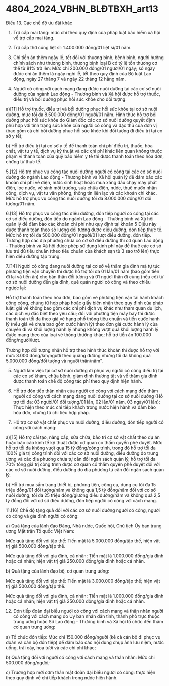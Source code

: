 # 4804_2024_VBHN_BLĐTBXH_art13

Điều 13. Các chế độ ưu đãi khác

1. Trợ cấp mai táng: mức chi theo quy định của pháp luật bảo hiểm xã hội về trợ cấp mai táng.

2. Trợ cấp thờ cúng liệt sĩ: 1.400.000 đồng/01 liệt sĩ/01 năm.

3. Chi tiền ăn thêm ngày lễ, tết đối với thương binh, bệnh binh, người hưởng chính sách như thương binh, thương binh loại B có tỷ lệ tổn thương cơ thể từ 81% trở lên: Mức chi 200.000 đồng/01 người/01 ngày; số ngày được chi ăn thêm là ngày nghỉ lễ, tết theo quy định của Bộ luật Lao động, ngày 27 tháng 7 và ngày 22 tháng 12 hằng năm.

4. Người có công với cách mạng đang được nuôi dưỡng tại các cơ sở nuôi dưỡng của ngành Lao động - Thương binh và Xã hội được hỗ trợ thuốc, điều trị và bồi dưỡng phục hồi sức khỏe cho đối tượng:

a)[11] Hỗ trợ thuốc, điều trị và bồi dưỡng phục hồi sức khỏe tại cơ sở nuôi dưỡng, mức tối đa 8.500.000 đồng/01 người/01 năm. Hình thức hỗ trợ bồi dưỡng phục hồi sức khỏe do Giám đốc các cơ sở nuôi dưỡng quyết định phù hợp với tình trạng sức khỏe của người có công và đặc thù của đơn vị (bao gồm cả chi bồi dưỡng phục hồi sức khỏe khi đối tượng đi điều trị tại cơ sở y tế);

b) Hỗ trợ điều trị tại cơ sở y tế để thanh toán chi phí điều trị, thuốc, hóa chất, vật tư y tế, dịch vụ kỹ thuật và các chi phí khác liên quan không thuộc phạm vi thanh toán của quỹ bảo hiểm y tế thì được thanh toán theo hóa đơn, chứng từ thực tế.

5.[12] Hỗ trợ phục vụ công tác nuôi dưỡng người có công tại các cơ sở nuôi dưỡng do ngành Lao động - Thương binh và Xã hội quản lý để đảm bảo các khoản chi phí về điện, nước sinh hoạt hoặc mua xăng dầu chạy máy phát điện, lọc nước, vệ sinh môi trường, sửa chữa điện, nước, thuê mướn nhân công, dịch vụ, vật tư văn phòng, thông tin liên lạc và các khoản chi khác. Mức hỗ trợ phục vụ công tác nuôi dưỡng tối đa 8.000.000 đồng/01 đối tượng/01 năm.

6.[13] Hỗ trợ phục vụ công tác điều dưỡng, đón tiếp người có công tại các cơ sở điều dưỡng, đón tiếp do ngành Lao động - Thương binh và Xã hội quản lý để đảm bảo các khoản chi phí như quy định tại khoản 5 Điều này được thanh toán theo số lượng đối tượng được điều dưỡng, đón tiếp thực tế. Mức hỗ trợ tối đa 500.000 đồng/01 người/01 lượt điều dưỡng, đón tiếp. Trường hợp các địa phương chưa có cơ sở điều dưỡng thì cơ quan Lao động - Thương binh và Xã hội được phép sử dụng kinh phí này để thuê các cơ sở lưu trú đủ tiêu chuẩn (theo tiêu chuẩn của khách sạn từ 3 sao trở lên) thực hiện điều dưỡng tập trung.

7.[14] Người có công đang nuôi dưỡng tại cơ sở về thăm gia đình mà tự túc phương tiện vận chuyển thì được hỗ trợ tối đa 01 lần/01 năm (bao gồm tiền đi lại và tiền ăn) cho bản thân đối tượng và 01 người thân đi cùng (nếu có) từ cơ sở nuôi dưỡng đến gia đình, quê quán người có công và theo chiều ngược lại:

Hỗ trợ thanh toán theo hóa đơn, bao gồm vé phương tiện vận tải hành khách công cộng, chứng từ hợp pháp hoặc giấy biên nhận theo quy định của pháp luật; giá vé không bao gồm các chi phí dịch vụ khác như tham quan du lịch, các dịch vụ đặc biệt theo yêu cầu; đối với phương tiện máy bay thì được thanh toán tối đa theo giá vé hạng phổ thông tiêu chuẩn và tiền cước hành lý (nếu giá vé chưa bao gồm cước hành lý) theo đơn giá cước hành lý của chuyến đi và khối lượng hành lý nhưng không vượt quá khối lượng hành lý được mang theo của loại vé thông thường khác; hỗ trợ tiền ăn 100.000 đồng/người/lượt.

Trường hợp đối tượng nhận hỗ trợ theo hình thức khoán thì được hỗ trợ với mức 3.000 đồng/km/người theo quãng đường nhưng tối đa không quá 5.000.000 đồng/đối tượng và người thân/năm”.

5. Người làm việc tại cơ sở nuôi dưỡng đi phục vụ người có công điều trị tại các cơ sở khám, chữa bệnh, giám định thương tật và về thăm gia đình được thanh toán chế độ công tác phí theo quy định hiện hành.

6. Hỗ trợ đón tiếp thân nhân của người có công với cách mạng đến thăm người có công với cách mạng đang nuôi dưỡng tại cơ sở nuôi dưỡng (Hỗ trợ tối đa: 03 người/01 đối tượng/01 lần, 02 lần/01 năm, 03 ngày/01 lần): Thực hiện theo mức chi tiếp khách trong nước hiện hành và đảm bảo hóa đơn, chứng từ chi tiêu hợp pháp.

10. Hỗ trợ cơ sở vật chất phục vụ nuôi dưỡng, điều dưỡng, đón tiếp người có công với cách mạng:

a)[15] Hỗ trợ cải tạo, nâng cấp, sửa chữa, bảo trì cơ sở vật chất theo dự án hoặc báo cáo kinh tế kỹ thuật được cơ quan có thẩm quyền phê duyệt. Mức hỗ trợ tối đa không vượt quá 15 tỷ đồng/công trình, trong đó hỗ trợ tối đa 100% giá trị công trình đối với các cơ sở nuôi dưỡng, điều dưỡng do trung ương và các địa phương chưa tự cân đối ngân sách quản lý, hỗ trợ tối đa 70% tổng giá trị công trình được cơ quan có thẩm quyền phê duyệt đối với các cơ sở nuôi dưỡng, điều dưỡng do địa phương tự cân đối ngân sách quản lý.

b) Hỗ trợ mua sắm trang thiết bị, phương tiện, công cụ, dụng cụ tối đa 15 triệu đồng/01 đối tượng/năm và không quá 1,5 tỷ đồng/năm đối với cơ sở nuôi dưỡng; tối đa 25 triệu đồng/giường điều dưỡng/năm và không quá 2,5 tỷ đồng đối với cơ sở điều dưỡng, đón tiếp người có công với cách mạng.

11.[16] Chế độ tặng quà đối với các cơ sở nuôi dưỡng người có công, người có công và gia đình người có công:

a) Quà tặng của lãnh đạo Đảng, Nhà nước, Quốc hội, Chủ tịch Ủy ban trung ương Mặt trận Tổ quốc Việt Nam:

Mức quà tặng đối với tập thể: Tiền mặt là 5.000.000 đồng/tập thể, hiện vật trị giá 500.000 đồng/tập thể.

Mức quà tặng đối với gia đình, cá nhân: Tiền mặt là 1.000.000 đồng/gia đình hoặc cá nhân; hiện vật trị giá 250.000 đồng/gia đình hoặc cá nhân.

b) Quà tặng của lãnh đạo bộ, cơ quan trung ương:

Mức quà tặng đối với tập thể: Tiền mặt là 3.000.000 đồng/tập thể; hiện vật trị giá 500.000 đồng/tập thể.

Mức quà tặng đối với gia đình, cá nhân: Tiền mặt là 1.000.000 đồng/gia đình hoặc cá nhân; hiện vật trị giá 250.000 đồng/gia đình hoặc cá nhân.

12. Đón tiếp đoàn đại biểu người có công với cách mạng và thân nhân người có công với cách mạng do Ủy ban nhân dân tỉnh, thành phố trực thuộc trung ương hoặc Sở Lao động - Thương binh và Xã hội tổ chức đến thăm cơ quan trung ương:

a) Tổ chức đón tiếp: Mức chi 150.000 đồng/người (kể cả cán bộ đi phục vụ đoàn và cán bộ đón tiếp) để đảm bảo các nội dung chụp ảnh lưu niệm, nước uống, trái cây, hoa tươi và các chi phí khác;

b) Quà tặng đối với người có công với cách mạng và thân nhân: Mức chi 500.000 đồng/người;

c) Trường hợp mời cơm thân mật đoàn đại biểu người có công: thực hiện theo quy định về chi tiếp khách trong nước hiện hành.
